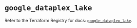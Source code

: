 # `google_dataplex_lake`

Refer to the Terraform Registry for docs: [`google_dataplex_lake`](https://registry.terraform.io/providers/hashicorp/google/6.9.0/docs/resources/dataplex_lake).
